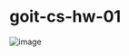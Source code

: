 # goit-cs-hw-01
![image](https://github.com/user-attachments/assets/61fb6dbd-6e21-497d-9f35-0b29f266cd91)
